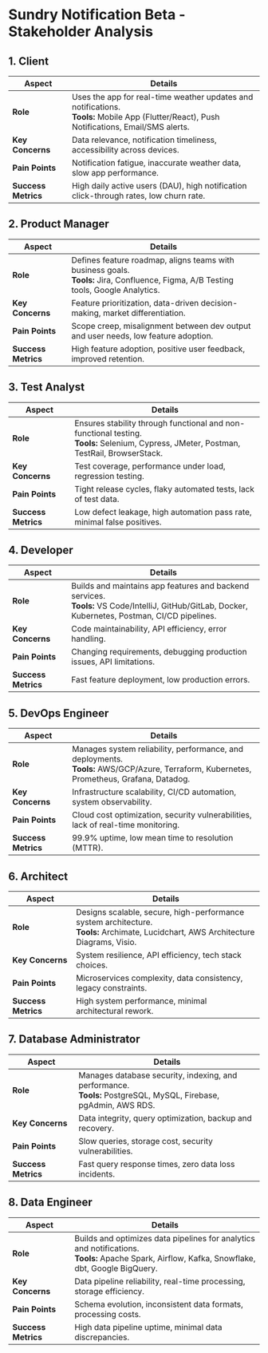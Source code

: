 # Sundry Notification Beta - Stakeholder Analysis

## 1. Client  
| Aspect         | Details |
|---------------|---------|
| **Role** | Uses the app for real-time weather updates and notifications. <br> **Tools:** Mobile App (Flutter/React), Push Notifications, Email/SMS alerts. |
| **Key Concerns** | Data relevance, notification timeliness, accessibility across devices. |
| **Pain Points** | Notification fatigue, inaccurate weather data, slow app performance. |
| **Success Metrics** | High daily active users (DAU), high notification click-through rates, low churn rate. |

## 2. Product Manager  
| Aspect         | Details |
|---------------|---------|
| **Role** | Defines feature roadmap, aligns teams with business goals. <br> **Tools:** Jira, Confluence, Figma, A/B Testing tools, Google Analytics. |
| **Key Concerns** | Feature prioritization, data-driven decision-making, market differentiation. |
| **Pain Points** | Scope creep, misalignment between dev output and user needs, low feature adoption. |
| **Success Metrics** | High feature adoption, positive user feedback, improved retention. |

## 3. Test Analyst  
| Aspect         | Details |
|---------------|---------|
| **Role** | Ensures stability through functional and non-functional testing. <br> **Tools:** Selenium, Cypress, JMeter, Postman, TestRail, BrowserStack. |
| **Key Concerns** | Test coverage, performance under load, regression testing. |
| **Pain Points** | Tight release cycles, flaky automated tests, lack of test data. |
| **Success Metrics** | Low defect leakage, high automation pass rate, minimal false positives. |

## 4. Developer  
| Aspect         | Details |
|---------------|---------|
| **Role** | Builds and maintains app features and backend services. <br> **Tools:** VS Code/IntelliJ, GitHub/GitLab, Docker, Kubernetes, Postman, CI/CD pipelines. |
| **Key Concerns** | Code maintainability, API efficiency, error handling. |
| **Pain Points** | Changing requirements, debugging production issues, API limitations. |
| **Success Metrics** | Fast feature deployment, low production errors. |

## 5. DevOps Engineer  
| Aspect         | Details |
|---------------|---------|
| **Role** | Manages system reliability, performance, and deployments. <br> **Tools:** AWS/GCP/Azure, Terraform, Kubernetes, Prometheus, Grafana, Datadog. |
| **Key Concerns** | Infrastructure scalability, CI/CD automation, system observability. |
| **Pain Points** | Cloud cost optimization, security vulnerabilities, lack of real-time monitoring. |
| **Success Metrics** | 99.9% uptime, low mean time to resolution (MTTR). |

## 6. Architect  
| Aspect         | Details |
|---------------|---------|
| **Role** | Designs scalable, secure, high-performance system architecture. <br> **Tools:** Archimate, Lucidchart, AWS Architecture Diagrams, Visio. |
| **Key Concerns** | System resilience, API efficiency, tech stack choices. |
| **Pain Points** | Microservices complexity, data consistency, legacy constraints. |
| **Success Metrics** | High system performance, minimal architectural rework. |

## 7. Database Administrator  
| Aspect         | Details |
|---------------|---------|
| **Role** | Manages database security, indexing, and performance. <br> **Tools:** PostgreSQL, MySQL, Firebase, pgAdmin, AWS RDS. |
| **Key Concerns** | Data integrity, query optimization, backup and recovery. |
| **Pain Points** | Slow queries, storage cost, security vulnerabilities. |
| **Success Metrics** | Fast query response times, zero data loss incidents. |

## 8. Data Engineer  
| Aspect         | Details |
|---------------|---------|
| **Role** | Builds and optimizes data pipelines for analytics and notifications. <br> **Tools:** Apache Spark, Airflow, Kafka, Snowflake, dbt, Google BigQuery. |
| **Key Concerns** | Data pipeline reliability, real-time processing, storage efficiency. |
| **Pain Points** | Schema evolution, inconsistent data formats, processing costs. |
| **Success Metrics** | High data pipeline uptime, minimal data discrepancies. |
